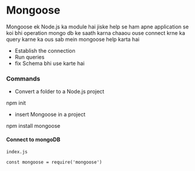 # Mongoose
Mongoose ek Node.js ka module hai jiske help se ham apne application se koi bhi operation mongo db ke saath karna chaaou ouse connect krne ka query karne ka ous sab mein mongoose help karta hai 

* Establish the connection
* Run queries
* fix Schema bhi use karte hai

### Commands
* Convert a folder to a Node.js project

npm init

* insert Mongoose in a project

npm install mongoose

#### Connect to mongoDB
```
index.js

const mongoose = require('mongoose')
